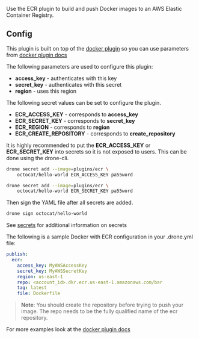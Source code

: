 Use the ECR plugin to build and push Docker images to an AWS Elastic Container Registry.

## Config
This plugin is built on top of the [docker plugin](https://github.com/drone-plugins/drone-docker)
so you can use parameters from [docker plugin docs](https://github.com/drone-plugins/drone-docker/blob/HEAD/DOCS.md)

The following parameters are used to configure this plugin:

* **access_key** - authenticates with this key
* **secret_key** - authenticates with this secret
* **region** - uses this region

The following secret values can be set to configure the plugin.

* **ECR_ACCESS_KEY** - corresponds to **access_key**
* **ECR_SECRET_KEY** - corresponds to **secret_key**
* **ECR_REGION** - corresponds to **region**
* **ECR_CREATE_REPOSITORY** - corresponds to **create_repository**

It is highly recommended to put the **ECR_ACCESS_KEY** or **ECR_SECRET_KEY** into
secrets so it is not exposed to users. This can be done using the drone-cli.

```bash
drone secret add --image=plugins/ecr \
    octocat/hello-world ECR_ACCESS_KEY pa55word

drone secret add --image=plugins/ecr \
    octocat/hello-world ECR_SECRET_KEY pa55word
```

Then sign the YAML file after all secrets are added.

```bash
drone sign octocat/hello-world
```

See [secrets](http://readme.drone.io/0.5/usage/secrets/) for additional
information on secrets

The following is a sample Docker with ECR configuration in your .drone.yml file:

```yaml
publish:
  ecr:
    access_key: MyAWSAccessKey
    secret_key: MyAWSSecretKey
    region: us-east-1
    repo: <account_id>.dkr.ecr.us-east-1.amazonaws.com/bar
    tag: latest
    file: Dockerfile
```

> **Note**: You should create the repository before trying to push your image. The repo needs to be the fully qualified name of the ecr repository.

For more examples look at the [docker plugin docs](https://github.com/drone-plugins/drone-docker/blob/HEAD/DOCS.md)
